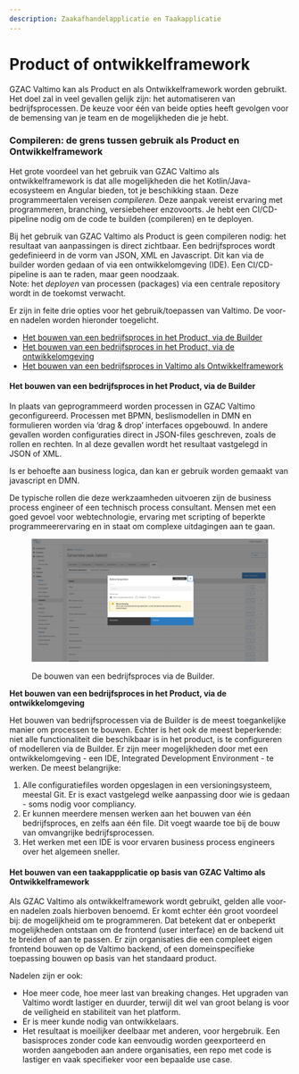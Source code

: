 ```yaml
---
description: Zaakafhandelapplicatie en Taakapplicatie
---
```


# Product of ontwikkelframework

GZAC Valtimo kan als Product en als Ontwikkelframework worden gebruikt. Het doel zal in veel gevallen gelijk zijn: het automatiseren van bedrijfsprocessen. De keuze voor één van beide opties heeft gevolgen voor de bemensing van je team en de mogelijkheden die je hebt.

### Compileren: de grens tussen gebruik als Product en Ontwikkelframework <a href="#compileren-de-grens-tussen-gebruik-als-product-en-ontwikkelframework" id="compileren-de-grens-tussen-gebruik-als-product-en-ontwikkelframework"></a>

Het grote voordeel van het gebruik van GZAC Valtimo als ontwikkelframework is dat alle mogelijkheden die het Kotlin/Java-ecosysteem en Angular bieden, tot je beschikking staan. Deze programmeertalen vereisen _compileren_. Deze aanpak vereist ervaring met programmeren, branching, versiebeheer enzovoorts. Je hebt een CI/CD-pipeline nodig om de code te builden (compileren) en te deployen.

Bij het gebruik van GZAC Valtimo als Product is geen compileren nodig: het resultaat van aanpassingen is direct zichtbaar. Een bedrijfsproces wordt gedefinieerd in de vorm van JSON, XML en Javascript. Dit kan via de builder worden gedaan of via een ontwikkelomgeving (IDE). Een CI/CD-pipeline is aan te raden, maar geen noodzaak.\
Note: het _deployen_ van processen (packages) via een centrale repository wordt in de toekomst verwacht.

Er zijn in feite drie opties voor het gebruik/toepassen van Valtimo. De voor- en nadelen worden hieronder toegelicht.

* [Het bouwen van een bedrijfsproces in het Product, via de Builder](https://ritense.atlassian.net/wiki/spaces/RIT/pages/1422229511/Het+bouwen+van+processen#Het-bouwen-van-een-bedrijfsproces-in-het-Product%2C-via-de-Builder)
* [Het bouwen van een bedrijfsproces in het Product, via de ontwikkelomgeving](https://ritense.atlassian.net/wiki/spaces/RIT/pages/1422229511/Het+bouwen+van+processen#Het-bouwen-van-een-bedrijfsproces-in-het-Product%2C-via-de-ontwikkelomgeving)
* [Het bouwen van een bedrijfsproces in Valtimo als Ontwikkelframework](https://ritense.atlassian.net/wiki/spaces/RIT/pages/1422229511/Het+bouwen+van+processen#Het-bouwen-van-een-bedrijfsproces-in-Valtimo-als-Ontwikkelframework)

#### Het bouwen van een bedrijfsproces in het Product, via de Builder <a href="#het-bouwen-van-een-bedrijfsproces-in-het-product-via-de-builder" id="het-bouwen-van-een-bedrijfsproces-in-het-product-via-de-builder"></a>

In plaats van geprogrammeerd worden processen in GZAC Valtimo geconfigureerd. Processen met BPMN, beslismodellen in DMN en formulieren worden via ‘drag & drop’ interfaces opgebouwd. In andere gevallen worden configuraties direct in JSON-files geschreven, zoals de rollen en rechten. In al deze gevallen wordt het resultaat vastgelegd in JSON of XML.

Is er behoefte aan business logica, dan kan er gebruik worden gemaakt van javascript en DMN.

De typische rollen die deze werkzaamheden uitvoeren zijn de business process engineer of een technisch process consultant. Mensen met een goed gevoel voor webtechnologie, ervaring met scripting of beperkte programmeerervaring en in staat om complexe uitdagingen aan te gaan.

<figure><img src="../.gitbook/assets/f1a75e7f-a5ec-4fea-9706-fcd3e7899063.png" alt=""><figcaption><p>De bouwen van een bedrijfsproces via de Builder.</p></figcaption></figure>

**Het bouwen van een bedrijfsproces in het Product, via de ontwikkelomgeving**

Het bouwen van bedrijfsprocessen via de Builder is de meest toegankelijke manier om processen te bouwen. Echter is het ook de meest beperkende: niet alle functionaliteit die beschikbaar is in het product, is te configureren of modelleren via de Builder. Er zijn meer mogelijkheden door met een ontwikkelomgeving - een IDE, Integrated Development Environment - te werken. De meest belangrijke:

1. Alle configuratiefiles worden opgeslagen in een versioningsysteem, meestal Git. Er is exact vastgelegd welke aanpassing door wie is gedaan - soms nodig voor compliancy.
2. Er kunnen meerdere mensen werken aan het bouwen van één bedrijfsproces, en zelfs aan één file. Dit voegt waarde toe bij de bouw van omvangrijke bedrijfsprocessen.
3. Het werken met een IDE is voor ervaren business process engineers over het algemeen sneller.

#### Het bouwen van een taakappplicatie op basis van GZAC Valtimo als Ontwikkelframework <a href="#het-bouwen-van-een-bedrijfsproces-in-valtimo-als-ontwikkelframework" id="het-bouwen-van-een-bedrijfsproces-in-valtimo-als-ontwikkelframework"></a>

Als GZAC Valtimo als ontwikkelframework wordt gebruikt, gelden alle voor- en nadelen zoals hierboven benoemd. Er komt echter één groot voordeel bij: de mogelijkheid om te programmeren. Dat betekent dat er onbeperkt mogelijkheden ontstaan om de frontend (user interface) en de backend uit te breiden of aan te passen. Er zijn organisaties die een compleet eigen frontend bouwen op de Valtimo backend, of een domeinspecifieke toepassing bouwen op basis van het standaard product.

Nadelen zijn er ook:

* Hoe meer code, hoe meer last van breaking changes. Het upgraden van Valtimo wordt lastiger en duurder, terwijl dit wel van groot belang is voor de veiligheid en stabiliteit van het platform.
* Er is meer kunde nodig van ontwikkelaars.
* Het resultaat is moeilijker deelbaar met anderen, voor hergebruik. Een basisproces zonder code kan eenvoudig worden geexporteerd en worden aangeboden aan andere organisaties, een repo met code is lastiger en vaak specifieker voor een bepaalde use case.

&#x20;
